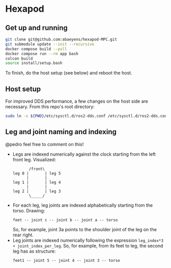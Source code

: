 # Hexapod

## Get up and running
```bash
git clone git@github.com:abaeyens/hexapod-MPC.git
git submodule update --init --recursive
docker compose build --pull
docker compose run --rm app bash
colcon build
source install/setup.bash
```
To finish, do the host setup (see below) and reboot the host.

## Host setup
For improved DDS performance, a few changes on the host side are necessary.
From this repo's root directory:
```bash
sudo ln -s ${PWD}/etc/sysctl.d/ros2-dds.conf /etc/sysctl.d/ros2-dds.conf
```

## Leg and joint naming and indexing
@pedro feel free to comment on this!
- Legs are indexed numerically against the clock
  starting from the left front leg. Visualized:
  ```
         /front\
  leg 0 |       | leg 5
        |       |
  leg 1 |       | leg 4
        |       |
  leg 2 |       | leg 3
         \_____/
  ```
- For each leg, leg joints are indexed alphabetically starting from the torso.
  Drawing:
  ```
  feet -- joint c -- joint b -- joint a -- torso
  ```
  So, for example, joint 3a points to the shoulder joint
  of the leg on the rear right.
- Leg joints are indexed numerically
  following the expression `leg_index*3 + joint_index_per_leg`.
  So, for example, from its feet to leg, the second leg has as structure:
  ```
  feet1 -- joint 5 -- joint 4 -- joint 3 -- torso
  ```
